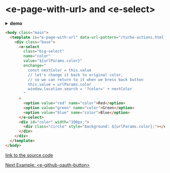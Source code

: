 # &lt;e-page-with-url&gt; and &lt;e-select&gt;

<details><summary><b>demo</b></summary>

<a href="http://www.youtube.com/watch?feature=player_embedded&v=OxyhTnkAM-o" target="_blank">
  <img class="youtube-video" src="http://img.youtube.com/vi/OxyhTnkAM-o/0.jpg" width="450"/>
</a>
  
</details>

```html
<body class="main">
  <template is="e-page-with-url" data-url-pattern="/turbo-actions.html?{color}">
    <div class="base">
      <e-select
        class="big-select"
        name="color" 
        value="${urlParams.color}"
        onchange="
          const nextColor = this.value
          // let's change it back to original color, 
          // so we can return to it when we bress back button
          this.value = urlParams.color
          window.location.search = '?color=' + nextColor
        "
      >
        <option value="red" name="color">Red</option>
        <option value="green" name="color">Green</option>
        <option value="blue" name="color">Blue</option>
      </e-select>
      <div id="color" width="100px;">
        <div class="circle" style="background: ${urlParams.color};"></div>
      </div>
    </div>
  </template>
</body>
```

[link to the source code](https://github.com/Guseyn/EHTML/blob/master/examples/static/html/e-page-with-url-and-e-select-with-redirect.html)

[Next Example: &lt;e-github-oauth-button&gt;](/html/examples/simple-e-google-oauth-button.html)
